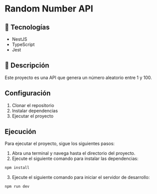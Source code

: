 # Random Number API

## 🚀 Tecnologías

- NestJS
- TypeScript
- Jest

## 📝 Descripción

Este proyecto es una API que genera un número aleatorio entre 1 y 100.

## Configuración

1. Clonar el repositorio
2. Instalar dependencias
3. Ejecutar el proyecto

## Ejecución

Para ejecutar el proyecto, sigue los siguientes pasos:

1. Abra una terminal y navega hasta el directorio del proyecto.
2. Ejecute el siguiente comando para instalar las dependencias:

```bash
npm install
```

3. Ejecute el siguiente comando para iniciar el servidor de desarrollo:

```bash
npm run dev
```
